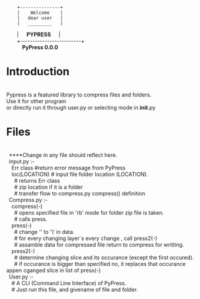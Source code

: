
        +---------------+
        |    Welcome    |
        |   dear user   |
        |   _________   |
&emsp;&emsp;|&emsp;&ensp;<b>PYPRESS</b>&emsp;&ensp;|<br/>
&emsp;&emsp;+-------------------------+<br/>
<b>&emsp;&emsp;&emsp;PyPress 0.0.0</b><br/>

  
Introduction
============
<br/>  Pypress is a featured library to compress files and folders.
<br/>  Use it for other program
<br/>  or directly run it through user.py or selecting mode in __init__.py

Files
=====
<br/>&ensp;****Change in any file should reflect here.
<br/>&ensp;input.py :-
<br/>&emsp;Err class #return error message from PyPress
<br/>&emsp;loc(LOCATION) # input file folder location (LOCATION).
<br/>&emsp;&ensp;# returns Err class
<br/>&emsp;&ensp;# zip location if it is a folder
<br/>&emsp;&ensp;# transfer flow to compress.py compress() definition
<br/>&ensp;Compress.py :-
<br/>&emsp;compress(-)
<br/>&emsp;&ensp;# opens specified file in 'rb' mode for folder zip file is taken.
<br/>&emsp;&ensp;# calls press.
<br/>&emsp;press(-)
<br/>&emsp;&ensp;# change '\' to '\\' in data.
<br/>&emsp;&ensp;# for every changing layer`s every change , call press2(-)
<br/>&emsp;&ensp;# assamble data for compressed file return to compress for writting.
<br/>&emsp;press2(-)
<br/>&emsp;&ensp;# determine changing slice and its occurance (except the first occured).
<br/>&emsp;&ensp;# if occurance is bigger than specified no, it replaces that occurance appen cganged slice in list of press(-)
<br/>&ensp;User.py :-
<br/>&emsp;# A CLI (Command Line Interface) of PyPress.
<br/>&emsp;# Just run this file, and givename of file and folder.
    
    
